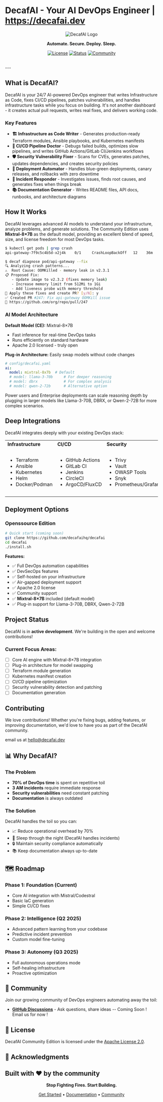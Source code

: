 # DecafAI - Your AI DevOps Engineer | https://decafai.dev

<div align="center">
  
  ![DecafAI Logo](https://avatars.githubusercontent.com/u/218587052)
  
  **Automate. Secure. Deploy. Sleep.**
  
  [![License](https://img.shields.io/badge/License-Apache_2.0-blue.svg)](https://opensource.org/licenses/Apache-2.0)
  [![Status](https://img.shields.io/badge/Status-Active_Development-green.svg)]()
  [![Community](https://img.shields.io/badge/Join-Community-purple.svg)](https://github.com/decafaihq/decafai/discussions)

  <br>
  
</div>
---

##  What is DecafAI?

DecafAI is your 24/7 AI-powered DevOps engineer that writes Infrastructure as Code, fixes CI/CD pipelines, patches vulnerabilities, and handles infrastructure tasks while you focus on building. It's not another dashboard - it creates actual pull requests, writes real fixes, and delivers working code.

### Key Features

- **🏗️ Infrastructure as Code Writer** - Generates production-ready Terraform modules, Ansible playbooks, and Kubernetes manifests
- **🔧 CI/CD Pipeline Doctor** - Debugs failed builds, optimizes slow pipelines, and writes GitHub Actions/GitLab CI/Jenkins workflows
- **🛡️ Security Vulnerability Fixer** - Scans for CVEs, generates patches, updates dependencies, and creates security policies
- **🚀 Deployment Automator** - Handles blue-green deployments, canary releases, and rollbacks with zero downtime
- **🐛 Incident Responder** - Investigates issues, finds root causes, and generates fixes when things break
- **📚 Documentation Generator** - Writes README files, API docs, runbooks, and architecture diagrams

## How It Works

DecafAI leverages advanced AI models to understand your infrastructure, analyze problems, and generate solutions. The Community Edition uses **Mixtral-8×7B** as the default model, providing an excellent blend of speed, size, and license freedom for most DevOps tasks.

```bash
$ kubectl get pods | grep crash
api-gateway-7f9c5c4b5d-x2j4k    0/1     CrashLoopBackOff   12    36m

$ decaf diagnose pod/api-gateway --fix
🔍 Analyzing crash patterns...
⚠️  Root Cause: OOMKilled - memory leak in v2.3.1
📋 Proposed Fix:
   - Update image to v2.3.2 (fixes memory leak)
   - Increase memory limit from 512Mi to 1Gi
   - Add liveness probe with memory threshold
🤔 Apply these fixes and create PR? [y/N]: y
✅ Created PR #247: Fix api-gateway OOMKill issue
🔗 https://github.com/org/repo/pull/247
```

###  AI Model Architecture

**Default Model (CE):** Mixtral-8×7B
- Fast inference for real-time DevOps tasks
- Runs efficiently on standard hardware
- Apache 2.0 licensed - truly open

**Plug-in Architecture:** Easily swap models without code changes
```yaml
# config/decafai.yaml
ai:
  model: mixtral-8x7b  # Default
  # model: llama-3-70b     # For deeper reasoning
  # model: dbrx            # For complex analysis
  # model: qwen-2-72b      # Alternative option
```

Power users and Enterprise deployments can scale reasoning depth by plugging in larger models like Llama-3-70B, DBRX, or Qwen-2-72B for more complex scenarios.

## Deep Integrations

DecafAI integrates deeply with your existing DevOps stack:

<table>
<tr>
<td><b>Infrastructure</b></td>
<td><b>CI/CD</b></td>
<td><b>Security</b></td>
<td><b>Cloud</b></td>
</tr>
<tr>
<td>

- Terraform
- Ansible
- Kubernetes
- Helm
- Docker/Podman

</td>
<td>

- GitHub Actions
- GitLab CI
- Jenkins
- CircleCI
- ArgoCD/FluxCD

</td>
<td>

- Trivy
- Vault
- OWASP Tools
- Snyk
- Prometheus/Grafana

</td>
<td>

- AWS
- Azure
- GCP
- On-premise
- Hybrid

</td>
</tr>
</table>

## Deployment Options

### Openssource Edition
```bash
# Quick start (coming soon)
git clone https://github.com/decafaihq/decafai
cd decafai
./install.sh
```

**Features:**
- ✅ Full DevOps automation capabilities
- ✅ DevSecOps features
- ✅ Self-hosted on your infrastructure
- ✅ Air-gapped deployment support
- ✅ Apache 2.0 license
- ✅ Community support
- ✅ **Mixtral-8×7B** included (default model)
- ✅ Plug-in support for Llama-3-70B, DBRX, Qwen-2-72B


## Project Status

DecafAI is in **active development**. We're building in the open and welcome contributions!

### Current Focus Areas:
- [ ] Core AI engine with Mixtral-8×7B integration
- [ ] Plug-in architecture for model swapping
- [ ] Terraform module generation
- [ ] Kubernetes manifest creation
- [ ] CI/CD pipeline optimization
- [ ] Security vulnerability detection and patching
- [ ] Documentation generation

## Contributing

We love contributions! Whether you're fixing bugs, adding features, or improving documentation, we'd love to have you as part of the DecafAI community.

email us at hello@decafai.dev




## 📊 Why DecafAI?

### The Problem
- **70% of DevOps time** is spent on repetitive toil
- **3 AM incidents** require immediate response
- **Security vulnerabilities** need constant patching
- **Documentation** is always outdated

### The Solution
DecafAI handles the toil so you can:
- 📈 Reduce operational overhead by 70%
- 🛌 Sleep through the night (DecafAI handles incidents)
- 🔒 Maintain security compliance automatically
- 📚 Keep documentation always up-to-date

## 🗺️ Roadmap

### Phase 1: Foundation (Current)
- Core AI integration with Mistral/Codestral
- Basic IaC generation
- Simple CI/CD fixes

### Phase 2: Intelligence (Q2 2025)
- Advanced pattern learning from your codebase
- Predictive incident prevention
- Custom model fine-tuning

### Phase 3: Autonomy (Q3 2025)
- Full autonomous operations mode
- Self-healing infrastructure
- Proactive optimization

## 💬 Community

Join our growing community of DevOps engineers automating away the toil:

- **[GitHub Discussions](https://github.com/decafaihq/decafai/discussions)** - Ask questions, share ideas -- Coming Soon !  Email us for now !


## 📄 License

DecafAI Community Edition is licensed under the [Apache License 2.0](LICENSE).

## 🙏 Acknowledgments

Built with ❤️ by the community
---

<div align="center">
  
**Stop Fighting Fires. Start Building.**

[Get Started](https://github.com/decafaihq/decafai) • [Documentation](https://docs.decafai.dev) • [Community](https://github.com/decafaihq/decafai/discussions)

</div>
